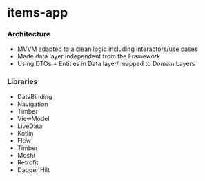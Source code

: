 # items-app


### Architecture
* MVVM adapted to a clean logic including interactors/use cases
* Made data layer independent from the Framework
* Using DTOs + Entities in Data layer/ mapped to Domain Layers

### Libraries

* DataBinding
* Navigation
* Timber
* ViewModel
* LiveData
* Kotlin
* Flow
* Timber
* Moshi
* Retrofit
* Dagger Hilt


